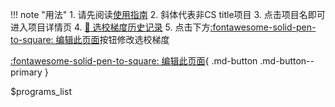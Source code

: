!!! note "用法"
       1. 请先阅读[使用指南](使用指南.md)
       2. 斜体代表非CS title项目
       3. 点击项目名即可进入项目详情页
       4. [:book: 选校梯度历史记录](https://githistory.xyz/CS-Masters-Application/CS-Masters-Application.github.io/blob/master/programs_list.yml)
       5. 点击下方[:fontawesome-solid-pen-to-square: 编辑此页面](https://github.com/CS-Masters-Application/CS-Masters-Application.github.io/edit/master/programs_list.yml)按钮修改选校梯度

[:fontawesome-solid-pen-to-square: 编辑此页面](https://github.com/CS-Masters-Application/CS-Masters-Application.github.io/edit/master/programs_list.yml){ .md-button .md-button--primary }

$programs_list
